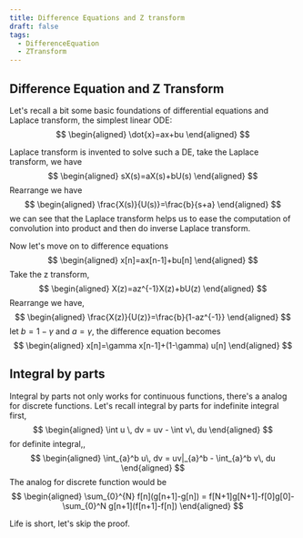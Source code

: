 ```yaml
---
title: Difference Equations and Z transform
draft: false
tags:
  - DifferenceEquation
  - ZTransform
---
```

## Difference Equation and Z Transform
Let's recall a bit some basic foundations of differential equations and Laplace transform, the simplest linear ODE:
$$
\begin{aligned}
\dot{x}=ax+bu
\end{aligned}
$$

Laplace transform is invented to solve such a DE, take the Laplace transform, we have
$$
\begin{aligned}
sX(s)=aX(s)+bU(s)
\end{aligned}
$$
Rearrange we have 
$$
\begin{aligned}
\frac{X(s)}{U(s)}=\frac{b}{s+a}
\end{aligned}
$$
we can see that the Laplace transform helps us to ease the computation of convolution into product and then do inverse Laplace transform. 

Now let's move on to difference equations
$$
\begin{aligned}
x[n]=ax[n-1]+bu[n]
\end{aligned}
$$
Take the z transform,
$$
\begin{aligned}
X(z)=az^{-1}X(z)+bU(z)
\end{aligned}
$$
Rearrange we have,
$$
\begin{aligned}
\frac{X(z)}{U(z)}=\frac{b}{1-az^{-1}}
\end{aligned}
$$
let $b=1-\gamma$ and $a=\gamma$, the difference equation becomes
$$
\begin{aligned}
x[n]=\gamma x[n-1]+(1-\gamma) u[n]
\end{aligned}
$$

## Integral by parts
Integral by parts not only works for continuous functions, there's a analog for discrete functions. Let's recall integral by parts for indefinite integral first,
$$
\begin{aligned}
\int u \, dv = uv - \int  v\, du  
\end{aligned}
$$
for definite integral,,
$$
\begin{aligned}
\int_{a}^b  u\, dv = uv|_{a}^b - \int_{a}^b v\, du 
\end{aligned}
$$
The analog for discrete function would be 
$$
\begin{aligned}
\sum_{0}^{N} f[n](g[n+1]-g[n]) = f[N+1]g[N+1]-f[0]g[0]-\sum_{0}^N g[n+1](f[n+1]-f[n])
\end{aligned}
$$

Life is short, let's skip the proof.